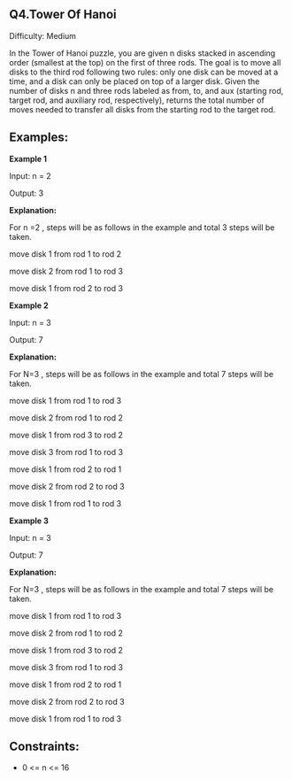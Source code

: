 **Q4.Tower Of Hanoi**
-
Difficulty: Medium

In the Tower of Hanoi puzzle, you are given n disks stacked in ascending order (smallest at the top) on the first of three rods.
The goal is to move all disks to the third rod following two rules: only one disk can be moved at a time,
and a disk can only be placed on top of a larger disk. Given the number of disks n and three rods labeled as from, to,
and aux (starting rod, target rod, and auxiliary rod, respectively),  returns the total number of moves needed to transfer all disks from the starting rod to the target rod.

Examples:
-
**Example 1**

Input: n = 2

Output: 3

**Explanation:**

For n =2 , steps will be as follows in the example and total 3 steps will be taken.

move disk 1 from rod 1 to rod 2

move disk 2 from rod 1 to rod 3

move disk 1 from rod 2 to rod 3

**Example 2**

Input: n = 3

Output: 7

**Explanation:**

For N=3 , steps will be as follows in the example and total 7 steps will be taken.

move disk 1 from rod 1 to rod 3

move disk 2 from rod 1 to rod 2

move disk 1 from rod 3 to rod 2

move disk 3 from rod 1 to rod 3

move disk 1 from rod 2 to rod 1

move disk 2 from rod 2 to rod 3

move disk 1 from rod 1 to rod 3


**Example 3**

Input: n = 3

Output: 7

**Explanation:**

For N=3 , steps will be as follows in the example and total 7 steps will be taken.

move disk 1 from rod 1 to rod 3

move disk 2 from rod 1 to rod 2

move disk 1 from rod 3 to rod 2

move disk 3 from rod 1 to rod 3

move disk 1 from rod 2 to rod 1

move disk 2 from rod 2 to rod 3

move disk 1 from rod 1 to rod 3

Constraints:
-
- 0 <= n <= 16

